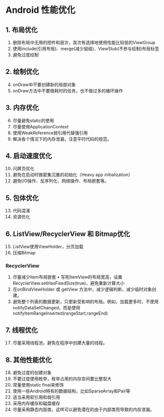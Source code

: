 # Android 性能优化

## 1. 布局优化

1. 删除布局中无用的控件和层次，其次有选择地使用性能比较低的ViewGroup
2. 使用include(引用布局)、merge(减少层级)、ViewStub(不参与绘制)布局标签
3. 避免过度绘制

## 2. 绘制优化

4. onDraw中不要创建新的局部对象
5. onDraw方法中不要做耗时的任务，也不做过多的循环操作

## 3. 内存优化

6. 尽量避免static的使用
7. 尽量使用ApplicationContext
8. 使用WeakReference弱引用代替强引用
9. 解决各个情况下的内存泄漏，注意平时代码的规范。

## 4. 启动速度优化

10. 闪屏页优化
11. 避免在启动时做密集沉重的初始化（Heavy app initialization）
12. 避免I/O操作、反序列化、网络操作、布局嵌套等。

## 5. 包体优化

13. 代码混淆
14. 资源优化

## 6. ListView/RecyclerView 和 Bitmap优化

15. ListView使用ViewHolder，分页加载
16. 压缩Bitmap

### RecyclerView

1. 尽量减少Item布局嵌套 • 写死ItemView的布局宽高，设置RecyclerView.setHasFixedSize(true)，避免重新计算大小
2. 在onBindViewHolder 或 getView 方法中，减少逻辑判断，减少临时对象创建。
3. 避免整个列表的数据更新，只更新受影响的布局。例如，加载更多时，不使用notifyDataSetChanged，而是使用notifyItemRangeInserted(rangeStart,rangeEnd)

## 7. 线程优化

17. 尽量采用线程池，避免在程序中创建大量的线程。

## 8. 其他性能优化

18. 避免过度的创建对象
19. 不要过度使用枚举，枚举占用的内存空间要比整型大
20. 常量使用static final来修饰
21. 使用一些Android特有的数据结构，比如SparseArray和Pair等
22. 适当采用软引用和弱引用
23. 采用内存缓存和磁盘缓存
24. 尽量采用静态内部类，这样可以避免潜在的由于内部类而导致的内存泄漏。